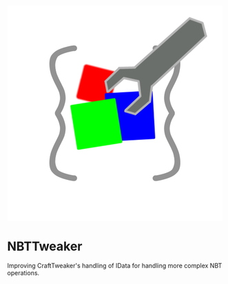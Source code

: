![](https://raw.githubusercontent.com/yeelp/NBTTweaker/refs/heads/main/images/NBTTweakerlogo.png)
# NBTTweaker
Improving CraftTweaker's handling of IData for handling more complex NBT operations.
